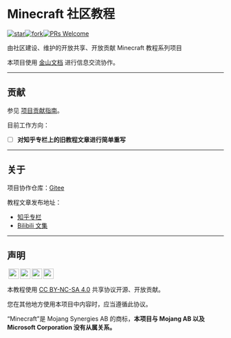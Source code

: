 # Minecraft 社区教程
[![star](https://gitee.com/community-tut/minecraft-community-tut/badge/star.svg?theme=dark)](https://gitee.com/community-tut/minecraft-community-tut/stargazers)[![fork](https://gitee.com/community-tut/minecraft-community-tut/badge/fork.svg?theme=dark)](https://gitee.com/community-tut/minecraft-community-tut/members)[![PRs Welcome](https://img.shields.io/badge/PRs-welcome-brightgreen.svg?style=flat)](https://makeapullrequest.com)

由社区建设、维护的开放共享、开放贡献 Minecraft 教程系列项目

本项目使用 [金山文档][kdocs] 进行信息交流协作。

---

## 贡献
参见 [项目贡献指南](/CONTRIBUTING.md)。

目前工作方向：
- [ ] **对知乎专栏上的旧教程文章进行简单重写**

---
## 关于

项目协作仓库：[Gitee](https://gitee.com/community-tut/minecraft-community-tut)

教程文章发布地址：
- [知乎专栏](https://www.zhihu.com/column/c_1234517495362920448)
- [Bilibili 文集](https://www.bilibili.com/read/readlist/rl710175)

---

## 声明
<p xmlns:cc="http://creativecommons.org/ns#" xmlns:dct="http://purl.org/dc/terms/" ><img style="height:24px!important;margin-left:3px;vertical-align:text-bottom;" src="https://mirrors.creativecommons.org/presskit/icons/cc.svg?ref=chooser-v1"><img style="height:24px!important;margin-left:3px;vertical-align:text-bottom;" src="https://mirrors.creativecommons.org/presskit/icons/by.svg?ref=chooser-v1"><img style="height:24px!important;margin-left:3px;vertical-align:text-bottom;" src="https://mirrors.creativecommons.org/presskit/icons/nc.svg?ref=chooser-v1"><img style="height:24px!important;margin-left:3px;vertical-align:text-bottom;" src="https://mirrors.creativecommons.org/presskit/icons/sa.svg?ref=chooser-v1">

本教程使用 [CC BY-NC-SA 4.0](/LICENSE) 共享协议开源、开放贡献。

您在其他地方使用本项目中内容时，应当遵循此协议。

“Minecraft”是 Mojang Synergies AB 的商标，**本项目与 Mojang AB 以及 Microsoft Corporation 没有从属关系。**


[kdocs]: https://kdocs.cn/l/coiA5aK3MGeW
